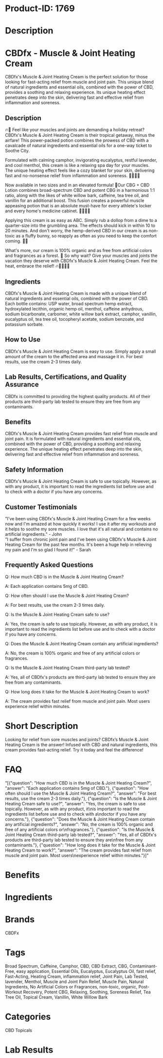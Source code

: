 # Product-ID: 1769

# Description

<h1>CBDfx - Muscle &amp; Joint Heating Cream</h1>
<p>CBDfx's Muscle &amp; Joint Heating Cream is the perfect solution for those looking for fast-acting relief from muscle and joint pain. This unique blend of natural ingredients and essential oils, combined with the power of CBD, provides a soothing and relaxing experience. Its unique heating effect penetrates deep into the skin, delivering fast and effective relief from inflammation and soreness.</p>
<h2>Description</h2>
<p>🔥💪 Feel like your muscles and joints are demanding a holiday retreat? CBDfx's Muscle &amp; Joint Heating Cream is their tropical getaway, minus the airfare! This power-packed potion combines the prowess of CBD with a cavalcade of natural ingredients and essential oils for a one-way ticket to Soothe City.</p>
<p>Formulated with calming camphor, invigorating eucalyptus, restful lavender, and cool menthol, this cream is like a relaxing spa day for your muscles. The unique heating effect feels like a cozy blanket for your skin, delivering fast and no-nonsense relief from inflammation and soreness. 💆‍♀️💆‍♂️</p>
<p>Now available in two sizes and in an elevated formula! 🎉Our CBG + CBD Lotion combines broad-spectrum CBD and potent CBG in a harmonious 1:1 ratio, along with the likes of white willow bark, caffeine, tea tree oil, and vanillin for an additional boost. This fusion creates a powerful muscle appeasing potion that is an absolute must-have for every athlete's locker and every home's medicine cabinet. 🏋️‍♀️🏋️‍♂️</p>
<p>Applying this cream is as easy as ABC. Simply rub a dollop from a dime to a quarter-size into the grumbling area. The effects should kick in within 10 to 20 minutes. And don't worry, the hemp-derived CBD in our cream is as non-toxic as a fluffy bunny, so reapply as often as you need to keep the comfort coming. 🐰🔄</p>
<p>What's more, our cream is 100% organic and as free from artificial colors and fragrances as a forest. 🌲 So why wait? Give your muscles and joints the vacation they deserve with CBDfx's Muscle &amp; Joint Heating Cream. Feel the heat, embrace the relief! 🔥💆‍♂️💆‍♀️</p>
<h2>Ingredients</h2>
<p>CBDfx's Muscle &amp; Joint Heating Cream is made with a unique blend of natural ingredients and essential oils, combined with the power of CBD. Each bottle contains: USP water, broad spectrum hemp extract, hydroxylated lecithin, organic hemp oil, menthol, caffeine anhydrous, sodium bicarbonate, carbomer, white willow bark extract, camphor, vanillin, eucalyptus oil, tea tree oil, tocopheryl acetate, sodium benzoate, and potassium sorbate.</p>
<h2>How to Use</h2>
<p>CBDfx's Muscle &amp; Joint Heating Cream is easy to use. Simply apply a small amount of the cream to the affected area and massage it in. For best results, use the cream 2-3 times daily.</p>
<h2>Lab Results, Certifications, and Quality Assurance</h2>
<p>CBDfx is committed to providing the highest quality products. All of their products are third-party lab tested to ensure they are free from any contaminants.</p>
<h2>Benefits</h2>
<p>CBDfx's Muscle &amp; Joint Heating Cream provides fast relief from muscle and joint pain. It is formulated with natural ingredients and essential oils, combined with the power of CBD, providing a soothing and relaxing experience. The unique heating effect penetrates deep into the skin, delivering fast and effective relief from inflammation and soreness.</p>
<h2>Safety Information</h2>
<p>CBDfx's Muscle &amp; Joint Heating Cream is safe to use topically. However, as with any product, it is important to read the ingredients list before use and to check with a doctor if you have any concerns.</p>
<h2>Customer Testimonials</h2>
<p>"I've been using CBDfx's Muscle &amp; Joint Heating Cream for a few weeks now and I'm amazed at how quickly it works! I use it after my workouts and it helps to soothe my sore muscles. I love that it's all natural and contains no artificial ingredients." - John<br />
"I suffer from chronic joint pain and I've been using CBDfx's Muscle &amp; Joint Heating Cream for the past few months. It's been a huge help in relieving my pain and I'm so glad I found it!" - Sarah</p>
<h2>Frequently Asked Questions</h2>
<p>Q: How much CBD is in the Muscle &amp; Joint Heating Cream?</p>
<p>A: Each application contains 5mg of CBD.</p>
<p>Q: How often should I use the Muscle &amp; Joint Heating Cream?</p>
<p>A: For best results, use the cream 2-3 times daily.</p>
<p>Q: Is the Muscle &amp; Joint Heating Cream safe to use?</p>
<p>A: Yes, the cream is safe to use topically. However, as with any product, it is important to read the ingredients list before use and to check with a doctor if you have any concerns.</p>
<p>Q: Does the Muscle &amp; Joint Heating Cream contain any artificial ingredients?</p>
<p>A: No, the cream is 100% organic and free of any artificial colors or fragrances.</p>
<p>Q: Is the Muscle &amp; Joint Heating Cream third-party lab tested?</p>
<p>A: Yes, all of CBDfx's products are third-party lab tested to ensure they are free from any contaminants.</p>
<p>Q: How long does it take for the Muscle &amp; Joint Heating Cream to work?</p>
<p>A: The cream provides fast relief from muscle and joint pain. Most users experience relief within minutes.</p>


# Short Description

<p>Looking for relief from sore muscles and joints? CBDfx&#8217;s Muscle &amp; Joint Heating Cream is the answer! Infused with CBD and natural ingredients, this cream provides fast-acting relief. Try it today and feel the difference!</p>


# FAQ
"[{\"question\": \"How much CBD is in the Muscle & Joint Heating Cream?\", \"answer\": \"Each application contains 5mg of CBD.\"}, {\"question\": \"How often should I use the Muscle & Joint Heating Cream?\", \"answer\": \"For best results, use the cream 2-3 times daily.\"}, {\"question\": \"Is the Muscle & Joint Heating Cream safe to use?\", \"answer\": \"Yes, the cream is safe to use topically. However, as with any product, it\\nis important to read the ingredients list before use and to check with a\\ndoctor if you have any concerns.\"}, {\"question\": \"Does the Muscle & Joint Heating Cream contain any artificial ingredients?\", \"answer\": \"No, the cream is 100% organic and free of any artificial colors or\\nfragrances.\"}, {\"question\": \"Is the Muscle & Joint Heating Cream third-party lab tested?\", \"answer\": \"Yes, all of CBDfx's products are third-party lab tested to ensure they are\\nfree from any contaminants.\"}, {\"question\": \"How long does it take for the Muscle & Joint Heating Cream to work?\", \"answer\": \"The cream provides fast relief from muscle and joint pain. Most users\\nexperience relief within minutes.\"}]"

# Benefits



# Ingredients



# Brands

CBDFx

# Tags

Broad Spectrum, Caffeine, Camphor, CBD, CBD Extract, CBG, Contaminant-Free, easy application, Essential Oils, Eucalyptus, Eucalyptus Oil, fast relief, Fast-Acting, Heating Cream, inflammation relief, Joint Pain, Lab Tested, lavender, Menthol, Muscle and Joint Pain Relief, Muscle Pain, Natural Ingredients, No Artificial Colors or Fragrances, non-toxic, organic, Post-Workout Recovery, Potent CBG, Relaxing, Soothing, Soreness Relief, Tea Tree Oil, Topical Cream, Vanillin, White Willow Bark

# Categories

CBD Topicals

# Lab Results
